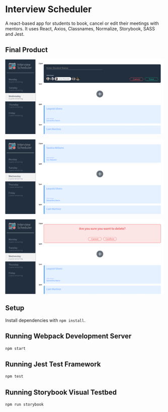 # Interview Scheduler
A react-based app for students to book, cancel or edit their meetings with mentors. It uses React, Axios, Classnames, Normalize, Storybook, SASS and Jest.

## Final Product

!["Book interview"](https://github.com/tandica/interview-scheduler/blob/master/docs/book-int.png?raw=true)

!["interview"](https://github.com/tandica/interview-scheduler/blob/master/docs/home-int.png?raw=true)

!["Delete interview"](https://github.com/tandica/interview-scheduler/blob/master/docs/delete-int.png?raw=true)

## Setup

Install dependencies with `npm install`.

## Running Webpack Development Server

```sh
npm start
```

## Running Jest Test Framework

```sh
npm test
```

## Running Storybook Visual Testbed

```sh
npm run storybook
```
